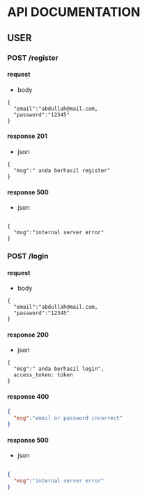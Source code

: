 # API DOCUMENTATION

## **USER**

### POST /register

#### request
- body
```
{
  "email":"abdullah@mail.com,
  "password":"12345"
}
```
#### response 201


- json
```
{
  "msg":" anda berhasil register"
}
```
#### response 500
- json
```

{
  "msg":"internal server error"
}
```
### POST /login

#### request

- body  

```
{
  "email":"abdullah@mail.com,
  "password":"12345"
}
```
#### response 200
- json
```
{
  "msg":" anda berhasil login",
  access_token: token
}
```
#### response 400

```json
{
  "msg":"email or password incorrect"
}
```
#### response 500
- json
```json

{
  "msg":"internal server error"
}
```